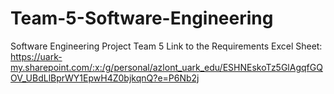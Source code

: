 # Team-5-Software-Engineering
Software Engineering Project Team 5
Link to the Requirements Excel Sheet: 
https://uark-my.sharepoint.com/:x:/g/personal/azlont_uark_edu/ESHNEskoTz5GlAgqfGQOV_UBdLlBprWY1EpwH4Z0bjkqnQ?e=P6Nb2j
